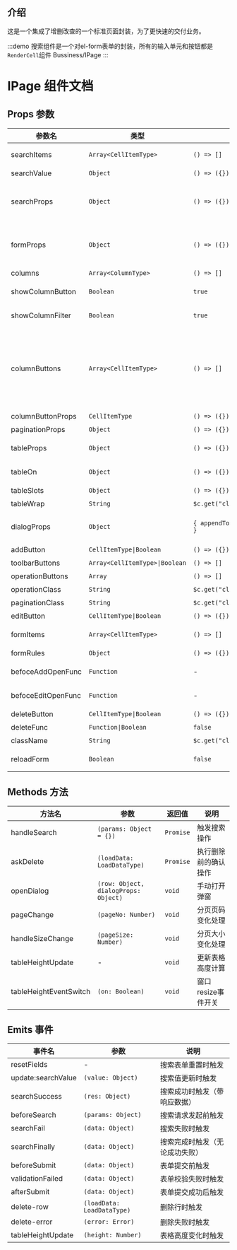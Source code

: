 ## 介绍

这是一个集成了增删改查的一个标准页面封装，为了更快速的交付业务。



:::demo 搜索组件是一个对el-form表单的封装，所有的输入单元和按钮都是`RenderCell`组件
Bussiness/IPage
:::


# IPage 组件文档

## Props 参数

| 参数名 | 类型 | 默认值 | 说明 |
|--------|------|--------|------|
| searchItems | `Array<CellItemType>` | `() => []` | 搜索表单项配置数组 |
| searchValue | `Object` | `() => ({})` | 搜索表单绑定值 |
| searchProps | `Object` | `() => ({})` | 传递给 ISearch 组件的属性，请查询`ISearch组件文档` |
| formProps | `Object` | `() => ({})` | 传递给 IForm 组件的属性，请查询`IForm组件文档` |
| columns | `Array<ColumnType>` | `() => []` | 表格列配置数组 |
| showColumnButton | `Boolean` | `true` | 是否显示列操作按钮 |
| showColumnFilter | `Boolean` | `true` | 是否显示列隐藏控制器 |
| columnButtons | `Array<CellItemType>` | `() => []` | 列操作按钮配置，如果要使用el-table-column组件插槽的scope参数，可以去`loadData.qData`中查找 |
| columnButtonProps | `CellItemType` | `() => ({})` | 列按钮公共配置 |
| paginationProps | `Object` | `() => ({})` | 分页器属性配置 |
| tableProps | `Object` | `() => ({})` | 传递给 ITable 的属性 |
| tableOn | `Object` | `() => ({})` | ITable 事件监听器 |
| tableSlots | `Object` | `() => ({})` | ITable 插槽配置 |
| tableWrap | `String` | `$c.get("class").tableWrap` | 表格容器类名 |
| dialogProps | `Object` | `{ appendToBody: true, title: "" }` | 弹窗属性配置，请查看`el-dialog组件文档` |
| addButton | `CellItemType\|Boolean` | `() => ({})` | 新增按钮配置 |
| toolbarButtons | `Array<CellItemType>\|Boolean` | `() => []` | 工具栏按钮配置 |
| operationButtons | `Array` | `() => []` | 操作区按钮配置 |
| operationClass | `String` | `$c.get("class").IPageOperation` | 操作区类名 |
| paginationClass | `String` | `$c.get("class").IPagePagination` | 分页器类名 |
| editButton | `CellItemType\|Boolean` | `() => ({})` | 编辑按钮配置 |
| formItems | `Array<CellItemType>` | `() => []` | 表单字段配置数组 |
| formRules | `Object` | `() => ({})` | 表单校验规则 |
| befoceAddOpenFunc | `Function` | - | 新增弹窗打开前回调函数 |
| befoceEditOpenFunc | `Function` | - | 编辑弹窗打开前回调函数 |
| deleteButton | `CellItemType\|Boolean` | `() => ({})` | 删除按钮配置 |
| deleteFunc | `Function\|Boolean` | `false` | 删除操作函数 |
| className | `String` | `$c.get("class").IPageRoot` | 根容器类名 |
| reloadForm | `Boolean` | `false` | 是否在打开时重绘表单 |

## Methods 方法

| 方法名 | 参数 | 返回值 | 说明 |
|--------|------|--------|------|
| handleSearch | `(params: Object = {})` | `Promise` | 触发搜索操作 |
| askDelete | `(loadData: LoadDataType)` | `Promise` | 执行删除前的确认操作 |
| openDialog | `(row: Object, dialogProps: Object)` | `void` | 手动打开弹窗 |
| pageChange | `(pageNo: Number)` | `void` | 分页页码变化处理 |
| handleSizeChange | `(pageSize: Number)` | `void` | 分页大小变化处理 |
| tableHeightUpdate | - | `void` | 更新表格高度计算 |
| tableHeightEventSwitch | `(on: Boolean)` | `void` | 窗口resize事件开关 |

## Emits 事件

| 事件名 | 参数 | 说明 |
|--------|------|------|
| resetFields | - | 搜索表单重置时触发 |
| update:searchValue | `(value: Object)` | 搜索值更新时触发 |
| searchSuccess | `(res: Object)` | 搜索成功时触发（带响应数据） |
| beforeSearch | `(params: Object)` | 搜索请求发起前触发 |
| searchFail | `(data: Object)` | 搜索失败时触发 |
| searchFinally | `(data: Object)` | 搜索完成时触发（无论成功失败） |
| beforeSubmit | `(data: Object)` | 表单提交前触发 |
| validationFailed | `(data: Object)` | 表单校验失败时触发 |
| afterSubmit | `(data: Object)` | 表单提交成功后触发 |
| delete-row | `(loadData: LoadDataType)` | 删除行时触发 |
| delete-error | `(error: Error)` | 删除失败时触发 |
| tableHeightUpdate | `(height: Number)` | 表格高度变化时触发 |